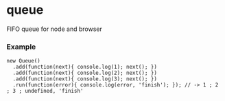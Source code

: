 queue
=====

FIFO queue for node and browser

### Example

    new Queue()
      .add(function(next){ console.log(1); next(); })
      .add(function(next){ console.log(2); next(); })
      .add(function(next){ console.log(3); next(); })
      .run(function(error){ console.log(error, 'finish'); }); // -> 1 ; 2 ; 3 ; undefined, 'finish'
